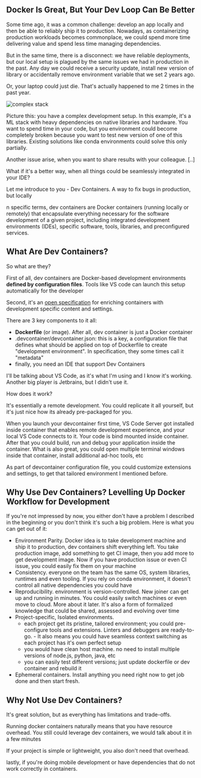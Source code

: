 ## Docker Is Great, But Your Dev Loop Can Be Better

Some time ago, it was a common challenge: develop an app locally and then be able to reliably ship it to production. Nowadays, as containerizing production workloads becomes commonplace, we could spend more time delivering value and spend less time managing dependencies.

But in the same time, there is a disconnect: we have reliable deployments, but our local setup is plagued by the same issues we had in production in the past. Any day we could receive a security update, install new version of library or accidentally remove environment variable that we set 2 years ago.

Or, your laptop could just die. That's actually happened to me 2 times in the past year.

![complex stack](https://d2908q01vomqb2.cloudfront.net/ca3512f4dfa95a03169c5a670a4c91a19b3077b4/2020/03/11/prasanna_f2_2020_03_11_150.png)

Picture this: you have a complex development setup. In this example, it's a ML stack with heavy dependencies on native libraries and hardware. You want to spend time in your code, but you environment could become completely broken because you want to test new version of one of this libraries. Existing solutions like conda environments could solve this only partially.

Another issue arise, when you want to share results with your colleague. [..]

What if it's a better way, when all things could be seamlessly integrated in your IDE?

Let me introduce to you - Dev Containers. A way to fix bugs in production, but locally

n specific terms, dev containers are Docker containers (running locally or remotely) that encapsulate everything necessary for the software development of a given project, including integrated development environments (IDEs), specific software, tools, libraries, and preconfigured services. 

<!-- jupyter notebook / lab: it was already "dev container"-->

##  What Are Dev Containers?

So what are they? 

First of all, dev containers are Docker-based development environments **defined by configuration files**. Tools like VS code can launch this setup automatically for the developer

Second, it's an [open specification](https://containers.dev/) for enriching containers with development specific content and settings. 

There are 3 key components to it all:
- **Dockerfile** (or image). After all, dev container is just a Docker container
- .devcontainer/devcontainer.json: this is a key, a configuration file that defines what should be applied on top of Dockerfile to create "development environment". In specification, they some times call it "metadata"
- finally, you need an IDE that support Dev Containers

I'll be talking about VS Code, as it's what I'm using and I know it's working. Another big player is Jetbrains, but I didn't use it.

How does it work? 


It's essentially a remote development. You could replicate it all yourself, but it's just nice how its already pre-packaged for you.

When you launch your devcontainer first time, VS Code Server got installed inside container that enables remote development experience, and your local VS Code connects to it. Your code is bind mounted inside container. After that you could build, run and debug your application inside the container. What is also great, you could open multiple terminal windows inside that container, install additional ad-hoc tools, etc

As part of devcontainer configuration file, you could customize extensions and settings, to get that tailored environment I mentioned before.

<!-- some comparison / evolution of devcontainers vs CloudIDE , remove ssh (vs code)
-->

## Why Use Dev Containers? Levelling Up Docker Workflow for Development

If you're not impressed by now, you either don't have a problem I described in the beginning or you don't think it's such a big problem. Here is what you can get out of it:

- Environment Parity. Docker idea is to take development machine and ship it to production, dev containers shift everything left. You take production image, add something to get CI image, then you add more to get development image. Now if you have production issue or even CI issue, you could easily fix them on your machine
- Consistency. everyone on the team has the same OS, system libraries, runtimes and even tooling. If you rely on conda environment, it doesn't control all native dependencies you could have
- Reproducibility. environment is version-controlled. New joiner can get up and running in minutes. You could easily switch machines or even move to cloud. More about it later. It's also a form of formalized knowledge that could be shared, assessed and evolving over time
- Project-specific, Isolated environments.
  - each project get its pristine, tailored environment; you could pre-configure tools and extensions. Linters and debuggers are ready-to-go. - It also means you could have seamless context switching as each project has it's own perfect setup
  - you would have clean host machine. no need to install multiple versions of node.js, python, java, etc
  - you can easily test different versions; just update dockerfile or dev container and rebuild it
- Ephemeral containers. Install anything you need right now to get job done and then start fresh.

## Why Not Use Dev Containers?

It's great solution, but as everything has limitations and trade-offs.

Running docker containers naturally means that you have resource overhead. You still could leverage dev containers, we would talk about it in a few minutes

If your project is simple or lightweight, you also don't need that overhead.

lastly, if you're doing mobile development or have dependencies that do not work correctly in containers.
